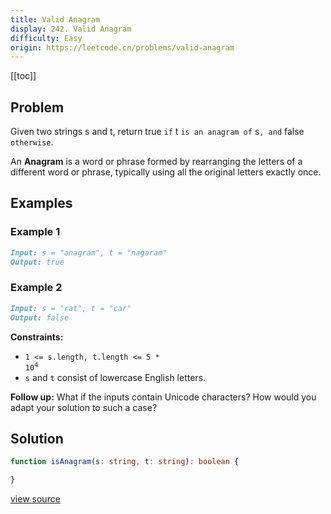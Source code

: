 ```yaml
---
title: Valid Anagram
display: 242. Valid Anagram
difficulty: Easy
origin: https://leetcode.cn/problems/valid-anagram
---
```


[[toc]]

## Problem

Given two strings s and t, return true `if` t `is an anagram of` s`, and` false `otherwise`.

An **Anagram** is a word or phrase formed by rearranging the letters of a different word or phrase, typically using all the original letters exactly once.

## Examples

### Example 1

```md
Input: s = "anagram", t = "nagaram"
Output: true
```

### Example 2

```md
Input: s = "rat", t = "car"
Output: false
```

**Constraints:**

- <code>1 <= s.length, t.length <= 5 * 10<sup>4</sup></code>
- `s` and `t` consist of lowercase English letters.

**Follow up:** What if the inputs contain Unicode characters? How would you adapt your solution to such a case?

## Solution

```ts
function isAnagram(s: string, t: string): boolean {

}
```

[view source](https://leetcode.cn/problems/valid-anagram)
